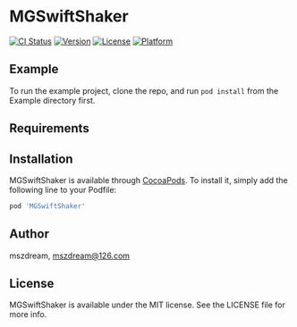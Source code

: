 # MGSwiftShaker

[![CI Status](https://img.shields.io/travis/hello/MGSwiftShaker.svg?style=flat)](https://travis-ci.org/hello/MGSwiftShaker)
[![Version](https://img.shields.io/cocoapods/v/MGSwiftShaker.svg?style=flat)](https://cocoapods.org/pods/MGSwiftShaker)
[![License](https://img.shields.io/cocoapods/l/MGSwiftShaker.svg?style=flat)](https://cocoapods.org/pods/MGSwiftShaker)
[![Platform](https://img.shields.io/cocoapods/p/MGSwiftShaker.svg?style=flat)](https://cocoapods.org/pods/MGSwiftShaker)

## Example

To run the example project, clone the repo, and run `pod install` from the Example directory first.

## Requirements

## Installation

MGSwiftShaker is available through [CocoaPods](https://cocoapods.org). To install
it, simply add the following line to your Podfile:

```ruby
pod 'MGSwiftShaker'
```

## Author

mszdream, mszdream@126.com

## License

MGSwiftShaker is available under the MIT license. See the LICENSE file for more info.
